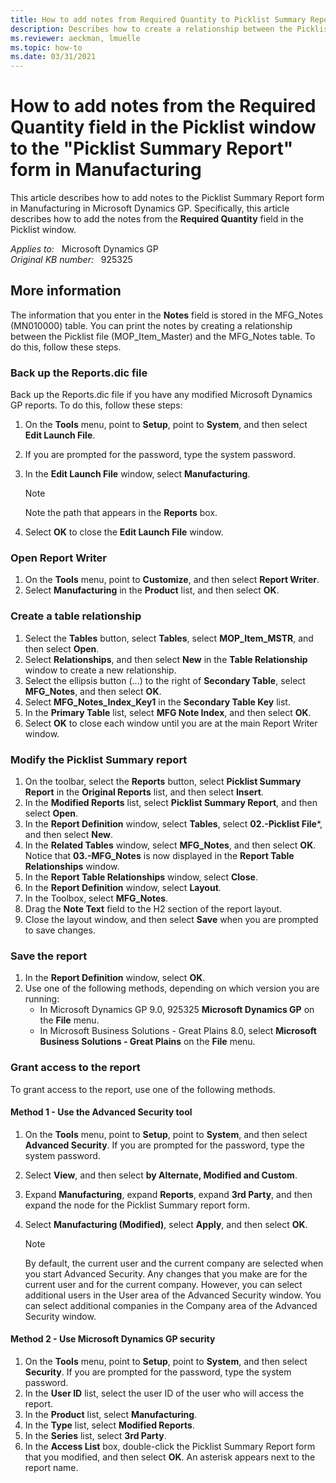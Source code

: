 ```yaml
---
title: How to add notes from Required Quantity to Picklist Summary Report
description: Describes how to create a relationship between the Picklist file (MOP_Item_Master) and the MFG_Notes table.
ms.reviewer: aeckman, lmuelle
ms.topic: how-to
ms.date: 03/31/2021
---
```

# How to add notes from the Required Quantity field in the Picklist window to the "Picklist Summary Report" form in Manufacturing

This article describes how to add notes to the Picklist Summary Report form in Manufacturing in Microsoft Dynamics GP. Specifically, this article describes how to add the notes from the **Required Quantity** field in the Picklist window.

_Applies to:_ &nbsp; Microsoft Dynamics GP  
_Original KB number:_ &nbsp; 925325

## More information

The information that you enter in the **Notes** field is stored in the MFG_Notes (MN010000) table. You can print the notes by creating a relationship between the Picklist file (MOP_Item_Master) and the MFG_Notes table. To do this, follow these steps.

### Back up the Reports.dic file

Back up the Reports.dic file if you have any modified Microsoft Dynamics GP reports. To do this, follow these steps:

1. On the **Tools** menu, point to **Setup**, point to **System**, and then select **Edit Launch File**.
2. If you are prompted for the password, type the system password.
3. In the **Edit Launch File** window, select **Manufacturing**.

    > [!NOTE]
    > Note the path that appears in the **Reports** box.
4. Select **OK** to close the **Edit Launch File** window.

### Open Report Writer

1. On the **Tools** menu, point to **Customize**, and then select **Report Writer**.
2. Select **Manufacturing** in the **Product** list, and then select **OK**.

### Create a table relationship

1. Select the **Tables** button, select **Tables**, select **MOP_Item_MSTR**, and then select **Open**.
2. Select **Relationships**, and then select **New** in the **Table Relationship** window to create a new relationship.
3. Select the ellipsis button (...) to the right of **Secondary Table**, select **MFG_Notes**, and then select **OK**.
4. Select **MFG_Notes_Index_Key1** in the **Secondary Table Key** list.
5. In the **Primary Table** list, select **MFG Note Index**, and then select **OK**.
6. Select **OK** to close each window until you are at the main Report Writer window.

### Modify the Picklist Summary report

1. On the toolbar, select the **Reports** button, select **Picklist Summary Report** in the **Original Reports** list, and then select **Insert**.
2. In the **Modified Reports** list, select **Picklist Summary Report**, and then select **Open**.
3. In the **Report Definition** window, select **Tables**, select **02.-Picklist File***, and then select **New**.
4. In the **Related Tables** window, select **MFG_Notes**, and then select **OK**. Notice that **03.-MFG_Notes** is now displayed in the **Report Table Relationships** window.
5. In the **Report Table Relationships** window, select **Close**.
6. In the **Report Definition** window, select **Layout**.
7. In the Toolbox, select **MFG_Notes**.
8. Drag the **Note Text** field to the H2 section of the report layout.
9. Close the layout window, and then select **Save** when you are prompted to save changes.

### Save the report

1. In the **Report Definition** window, select **OK**.
2. Use one of the following methods, depending on which version you are running:
   - In Microsoft Dynamics GP 9.0, 925325 **Microsoft Dynamics GP** on the **File** menu.
   - In Microsoft Business Solutions - Great Plains 8.0, select **Microsoft Business Solutions - Great Plains** on the **File** menu.

### Grant access to the report

To grant access to the report, use one of the following methods.

#### Method 1 - Use the Advanced Security tool

1. On the **Tools** menu, point to **Setup**, point to **System**, and then select **Advanced Security**. If you are prompted for the password, type the system password.
2. Select **View**, and then select **by Alternate, Modified and Custom**.
3. Expand **Manufacturing**, expand **Reports**, expand **3rd Party**, and then expand the node for the Picklist Summary report form.
4. Select **Manufacturing (Modified)**, select **Apply**, and then select **OK**.

    > [!NOTE]
    > By default, the current user and the current company are selected when you start Advanced Security. Any changes that you make are for the current user and for the current company. However, you can select additional users in the User area of the Advanced Security window. You can select additional companies in the Company area of the Advanced Security window.

#### Method 2 - Use Microsoft Dynamics GP security

1. On the **Tools** menu, point to **Setup**, point to **System**, and then select **Security**. If you are prompted for the password, type the system password.
2. In the **User ID** list, select the user ID of the user who will access the report.
3. In the **Product** list, select **Manufacturing**.
4. In the **Type** list, select **Modified Reports**.
5. In the **Series** list, select **3rd Party**.
6. In the **Access List** box, double-click the Picklist Summary Report form that you modified, and then select **OK**. An asterisk appears next to the report name.
